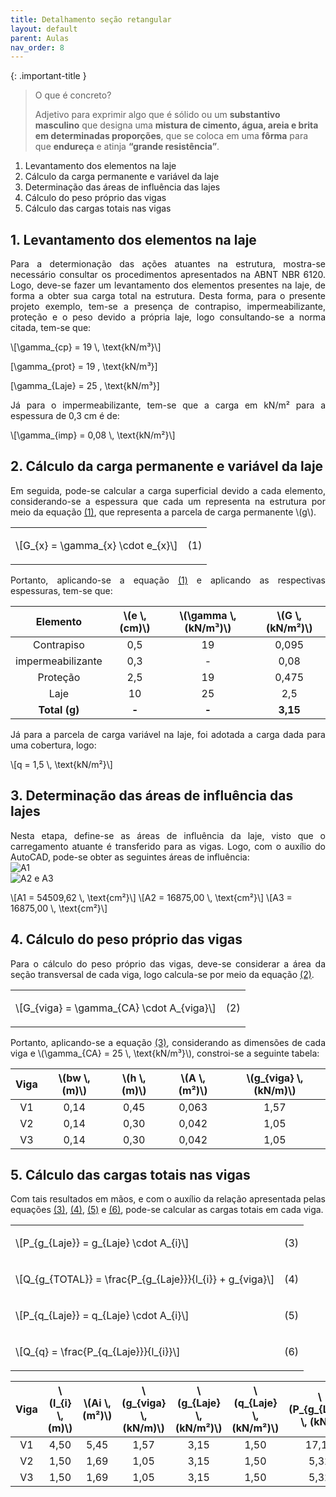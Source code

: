 ```yaml
---
title: Detalhamento seção retangular
layout: default
parent: Aulas
nav_order: 8
---
```


<!--Don't delete this script-->
<script src = "https://polyfill.io/v3/polyfill.min.js?features=es6"></script>
<script id = "MathJax-script" async src="https://cdn.jsdelivr.net/npm/mathjax@3/es5/tex-mml-chtml.js"></script>
<!--Don't delete this script-->

{: .important-title }
> O que é concreto?
>
> Adjetivo para exprimir algo que é sólido ou um **substantivo masculino** que designa uma **mistura de cimento, água, areia e brita em determinadas proporções**, que se coloca em uma **fôrma** para que **endureça** e atinja **“grande resistência”**.

<ol>
  <li>Levantamento dos elementos na laje</li>
  <li>Cálculo da carga permanente e variável da laje</li>
  <li>Determinação das áreas de influência das lajes</li>
  <li>Cálculo do peso próprio das vigas</li>
  <li>Cálculo das cargas totais nas vigas</li>
</ol>

<h2>1. Levantamento dos elementos na laje</h2>  

<p align = "justify">
  Para a determionação das ações atuantes na estrutura, mostra-se necessário consultar os procedimentos apresentados na ABNT NBR 6120. Logo, deve-se fazer um levantamento dos elementos presentes na laje, de forma a obter sua carga total na estrutura. Desta forma, para o presente projeto exemplo, tem-se a presença de contrapiso, impermeabilizante, proteção e o peso devido a própria laje, logo consultando-se a norma citada, tem-se que:
</p>

<p>
  \[\gamma_{cp} = 19 \, \text{kN/m³}\]

  \[\gamma_{prot} = 19 \, \text{kN/m³}\]
  
  \[\gamma_{Laje} = 25 \, \text{kN/m³}\]
</p>


<p align = "justify">
  Já para o impermeabilizante, tem-se que a carga em kN/m² para a espessura de 0,3 cm é de:
</p>

<p>
  \[\gamma_{imp} = 0,08 \, \text{kN/m²}\]
</p>

<h2>2. Cálculo da carga permanente e variável da laje</h2>  

<p align = "justify">
  Em seguida, pode-se calcular a carga superficial devido a cada elemento, considerando-se a espessura que cada um representa na estrutura por meio da equação <a href="#eq1">(1)</a>, que representa a parcela de carga permanente \(g\).
</p>

<table>
  <tr>
    <td align = "left">\[G_{x} = \gamma_{x} \cdot e_{x}\]</td>
    <td><p align = "right" id = "eq1">(1)</p></td>
  </tr>
</table>

<p align = "justify">
  Portanto, aplicando-se a equação <a href="#eq1">(1)</a> e aplicando as respectivas espessuras, tem-se que:
</p>

<table>
  <thead align="center">
    <tr>
      <th>Elemento</th>
      <th>\(e \, (cm)\)</th>
      <th>\(\gamma \, (kN/m³)\)</th>
      <th>\(G \, (kN/m²)\)</th>
    </tr>
  </thead>
  <tbody align="center">
    <tr>
      <td>Contrapiso</td>
      <td>0,5</td>
      <td>19</td>
      <td>0,095</td>
    </tr>
    <tr>
      <td>impermeabilizante</td>
      <td>0,3</td>
      <td>-</td>
      <td>0,08</td>
    </tr>
    <tr>
      <td>Proteção</td>
      <td>2,5</td>
      <td>19</td>
      <td>0,475</td>
    </tr>
    <tr>
      <td>Laje</td>
      <td>10</td>
      <td>25</td>
      <td>2,5</td>
    </tr>
    <tr>
      <td><b>Total (g)</b></td>
      <td><b>-</b></td>
      <td><b>-</b></td>
      <td><b>3,15</b></td>
    </tr>
  </tbody>
  </table>

<p align = "justify">
  Já para a parcela de carga variável na laje, foi adotada a carga dada para uma cobertura, logo:
</p>

<p>
  \[q = 1,5 \, \text{kN/m²}\]
</p>

<h2>3. Determinação das áreas de influência das lajes</h2>  

<p align = "justify">
  Nesta etapa, define-se as áreas de influência da laje, visto que o carregamento atuante é transferido para as vigas. Logo, com o auxílio do AutoCAD, pode-se obter as seguintes áreas de influência:
<br>
<img src="https://i.imgur.com/k5k475q.png" alt="A1">
<br>
<img src="https://i.imgur.com/oglZZfH.png" alt="A2 e A3">
</p>

<p>
  \[A1 = 54509,62 \, \text{cm²}\]
  \[A2 = 16875,00 \, \text{cm²}\]
  \[A3 = 16875,00 \, \text{cm²}\]
</p>

<h2>4. Cálculo do peso próprio das vigas</h2>  

<p align = "justify">
  Para o cálculo do peso próprio das vigas, deve-se considerar a área da seção transversal de cada viga, logo calcula-se por meio da equação <a href="#eq2">(2)</a>.
</p>

<table>
  <tr>
    <td align = "left">\[G_{viga} = \gamma_{CA} \cdot A_{viga}\]</td>
    <td><p align = "right" id = "eq2">(2)</p></td>
  </tr>
</table>

<p align = "justify">
  Portanto, aplicando-se a equação <a href="#eq3">(3)</a>, considerando as dimensões de cada viga e \(\gamma_{CA} = 25 \, \text{kN/m³}\), constroi-se a seguinte tabela:
</p>

<table>
  <thead align="center">
    <tr>
      <th>Viga</th>
      <th>\(bw \, (m)\)</th>
      <th>\(h \, (m)\)</th>
      <th>\(A \, (m²)\)</th>
      <th>\(g_{viga} \, (kN/m)\)</th>
    </tr>
  </thead>
  <tbody align="center">
    <tr>
      <td>V1</td>
      <td>0,14</td>
      <td>0,45</td>
      <td>0,063</td>
      <td>1,57</td>
    </tr>
    <tr>
      <td>V2</td>
      <td>0,14</td>
      <td>0,30</td>
      <td>0,042</td>
      <td>1,05</td>
    </tr>
    <tr>
      <td>V3</td>
      <td>0,14</td>
      <td>0,30</td>
      <td>0,042</td>
      <td>1,05</td>
    </tr>
  </tbody>
</table>

<h2>5. Cálculo das cargas totais nas vigas</h2>  

<p align = "justify">
  Com tais resultados em mãos, e com o auxílio da relação apresentada pelas equações <a href="#eq3">(3)</a>, <a href="#eq4">(4)</a>, <a href="#eq5">(5)</a> e <a href="#eq6">(6)</a>, pode-se calcular as cargas totais em cada viga.
</p>

<table>
  <tr>
    <td align = "left">\[P_{g_{Laje}} = g_{Laje} \cdot A_{i}\]</td>
    <td><p align = "right" id = "eq3">(3)</p></td>
  </tr>
  <tr>
    <td align = "left">\[Q_{g_{TOTAL}} = \frac{P_{g_{Laje}}}{l_{i}} + g_{viga}\]</td>
    <td><p align = "right" id = "eq4">(4)</p></td>
  </tr>
  <tr>
    <td align = "left">\[P_{q_{Laje}} = q_{Laje} \cdot A_{i}\]</td>
    <td><p align = "right" id = "eq5">(5)</p></td>
  </tr>
  <tr>
    <td align = "left">\[Q_{q} = \frac{P_{q_{Laje}}}{l_{i}}\]</td>
    <td><p align = "right" id = "eq6">(6)</p></td>
  </tr>
</table>

<table>
  <thead align="center">
    <tr>
      <th>Viga</th>
      <th>\(l_{i} \, (m)\)</th>
      <th>\(Ai \, (m²)\)</th>
      <th>\(g_{viga} \, (kN/m)\)</th>
      <th>\(g_{Laje} \, (kN/m²)\)</th>
      <th>\(q_{Laje} \, (kN/m²)\)</th>
      <th>\(P_{g_{Laje}} \, (kN)\)</th>
      <th>\(P_{q_{Laje}} \, (kN)\)</th>
      <th>\(Q_{g_{TOTAL}} \, (kN/m)\)</th>
      <th>\(Q_{q} \, (kN/m)\)</th>
    </tr>
  </thead>
  <tbody align="center">
    <tr>
      <td>V1</td>
      <td>4,50</td>
      <td>5,45</td>
      <td>1,57</td>
      <td>3,15</td>
      <td>1,50</td>
      <td>17,17</td>
      <td>8,18</td>
      <td>5,39</td>
      <td>1,82</td>
    </tr>
    <tr>
      <td>V2</td>
      <td>1,50</td>
      <td>1,69</td>
      <td>1,05</td>
      <td>3,15</td>
      <td>1,50</td>
      <td>5,32</td>
      <td>2,53</td>
      <td>4,59</td>
      <td>1,69</td>
    </tr>
    <tr>
      <td>V3</td>
      <td>1,50</td>
      <td>1,69</td>
      <td>1,05</td>
      <td>3,15</td>
      <td>1,50</td>
      <td>5,32</td>
      <td>2,53</td>
      <td>4,59</td>
      <td>1,69</td>
    </tr>
  </tbody>
</table>
